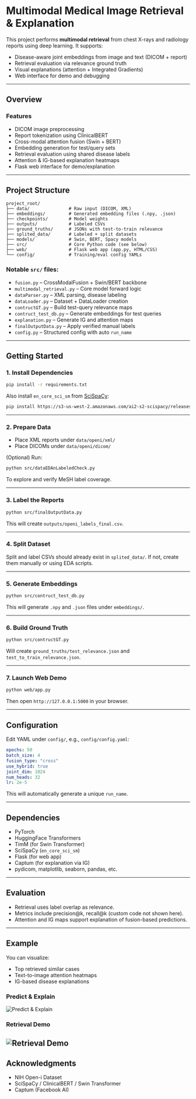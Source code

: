 # Multimodal Medical Image Retrieval & Explanation

This project performs **multimodal retrieval** from chest X-rays and radiology reports using deep learning. It supports:

* Disease-aware joint embeddings from image and text (DICOM + report)
* Retrieval evaluation via relevance ground truth
* Visual explanations (attention + Integrated Gradients)
* Web interface for demo and debugging

---

## Overview

### Features

* DICOM image preprocessing
* Report tokenization using ClinicalBERT
* Cross-modal attention fusion (Swin + BERT)
* Embedding generation for test/query sets
* Retrieval evaluation using shared disease labels
* Attention & IG-based explanation heatmaps
* Flask web interface for demo/explanation

---

## Project Structure

```
project_root/
├── data/               # Raw input (DICOM, XML)
├── embeddings/         # Generated embedding files (.npy, .json)
├── checkpoints/        # Model weights
├── outputs/            # Labeled CSVs
├── ground_truths/      # JSONs with test-to-train relevance
├── splited_data/       # Labeled + split datasets
├── models/             # Swin, BERT, Spacy models
├── src/                # Core Python code (see below)
├── web/                # Flask web app (app.py, HTML/CSS)
└── config/             # Training/eval config YAMLs
```

### Notable `src/` files:

* `fusion.py` – CrossModalFusion + Swin/BERT backbone
* `multimodal_retrieval.py` – Core model forward logic
* `dataParser.py` – XML parsing, disease labeling
* `dataLoader.py` – Dataset + DataLoader creation
* `contructGT.py` – Build test-query relevance maps
* `contruct_test_db.py` – Generate embeddings for test queries
* `explanation.py` – Generate IG and attention maps
* `finalOutputData.py` – Apply verified manual labels
* `config.py` – Structured config with auto `run_name`

---

## Getting Started

### 1. Install Dependencies

```bash
pip install -r requirements.txt
```

Also install `en_core_sci_sm` from [SciSpaCy](https://allenai.github.io/scispacy/):

```bash
pip install https://s3-us-west-2.amazonaws.com/ai2-s2-scispacy/releases/v0.5.1/en_core_sci_sm-0.5.1.tar.gz
```

---

### 2. Prepare Data

* Place XML reports under `data/openi/xml/`
* Place DICOMs under `data/openi/dicom/`

(Optional) Run:

```bash
python src/dataEDAnLabeledCheck.py
```

To explore and verify MeSH label coverage.

---

### 3. Label the Reports

```bash
python src/finalOutputData.py
```

This will create `outputs/openi_labels_final.csv`.

---

### 4. Split Dataset

Split and label CSVs should already exist in `splited_data/`. If not, create them manually or using EDA scripts.

---

### 5. Generate Embeddings

```bash
python src/contruct_test_db.py
```

This will generate `.npy` and `.json` files under `embeddings/`.

---

### 6. Build Ground Truth

```bash
python src/contructGT.py
```

Will create `ground_truths/test_relevance.json` and `test_to_train_relevance.json`.

---

### 7. Launch Web Demo

```bash
python web/app.py
```

Then open `http://127.0.0.1:5000` in your browser.

---

## Configuration

Edit YAML under `config/`, e.g., `config/config.yaml`:

```yaml
epochs: 50
batch_size: 4
fusion_type: "cross"
use_hybrid: true
joint_dim: 1024
num_heads: 32
lr: 2e-5
```

This will automatically generate a unique `run_name`.

---

## Dependencies

* PyTorch
* HuggingFace Transformers
* TimM (for Swin Transformer)
* SciSpaCy (`en_core_sci_sm`)
* Flask (for web app)
* Captum (for explanation via IG)
* pydicom, matplotlib, seaborn, pandas, etc.

---

## Evaluation

* Retrieval uses label overlap as relevance.
* Metrics include precision\@k, recall\@k (custom code not shown here).
* Attention and IG maps support explanation of fusion-based predictions.

---

## Example

You can visualize:

* Top retrieved similar cases
* Text-to-image attention heatmaps
* IG-based disease explanations

### Predict & Explain
![Predict & Explain](demo/1.png)

### Retrieval Demo
![Retrieval Demo](demo/2.png)
---

## Acknowledgments

* NIH Open-i Dataset
* SciSpaCy / ClinicalBERT / Swin Transformer
* Captum (Facebook AI)

